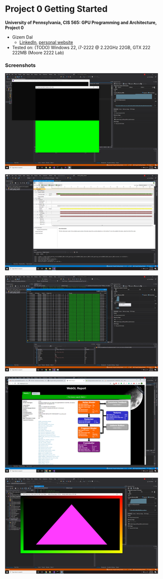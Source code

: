 Project 0 Getting Started
====================

**University of Pennsylvania, CIS 565: GPU Programming and Architecture, Project 0**

* Gizem Dal
  * [LinkedIn](https://www.linkedin.com/in/gizemdal), [personal website](https://www.gizemdal.com/)
* Tested on: (TODO) Windows 22, i7-2222 @ 2.22GHz 22GB, GTX 222 222MB (Moore 2222 Lab)

### Screenshots

![Screenshot](images/part_3.1.1.png)

![Screenshot](images/part_3.1.2.png)

![Screenshot](images/part_3.1.3.png)

![Screenshot](images/part_3.2.png)

![Screenshot](images/part_3.3.png)



